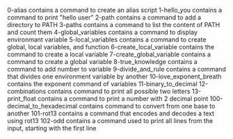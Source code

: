 0-alias contains a command to create an alias script
1-hello_you contains a command to print "hello user"
2-path contains a command to add a directory to PATH
3-paths contains a command to list the content of PATH and count them
4-global_variables contains a command to display environmant variable
5-local_variables contains a command to create global, local variables, and function
6-create_local_variable contains the command to create a local variable
7-create_global_variable contains a command to create a global variable
8-true_knowledge contains a command to add number to variable
9-divide_and_rule contains a command that divides one environment variable by another
10-love_exponent_breath contains the exponent command of variables
11-binary_to_decimal
12-combinations contains command to print all possible two letters
13-print_float contains a command to print a number with 2 decimal point
100-decimal_to_hexadecimal contains command to convert from one base to another
101-rot13 contains a command that encodes and decodes a text using rot13
102-odd contains a command used to print all lines from the input, starting with the first line
